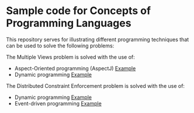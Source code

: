 # Sample code for Concepts of Programming Languages
This repository serves for illustrating different programming techniques that can be used to solve the following problems:

The Multiple Views problem is solved with the use of:
* Aspect-Oriented programming (AspectJ) [Example](http://htmlpreview.github.io/?https://raw.githubusercontent.com/Langstra/copl/master/multiple_views/aop/index.html)
* Dynamic programming [Example](http://htmlpreview.github.io/?https://raw.githubusercontent.com/Langstra/copl/master/multiple_views/dynamic/index.html)

The Distributed Constraint Enforcement problem is solved with the use of:
* Dynamic programming [Example](http://htmlpreview.github.io/?https://raw.githubusercontent.com/Langstra/copl/master/constraints/dynamic/index.html)
* Event-driven programming [Example](http://htmlpreview.github.io/?https://raw.githubusercontent.com/Langstra/copl/master/constraints/event-driven/index.html)
